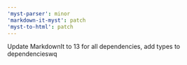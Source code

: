 ```yaml
---
'myst-parser': minor
'markdown-it-myst': patch
'myst-to-html': patch
---
```


Update MarkdownIt to 13 for all dependencies, add types to dependencieswq
